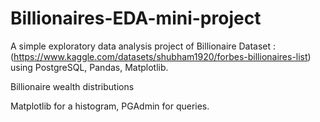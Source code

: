 Billionaires-EDA-mini-project
====== 

A simple exploratory data analysis project of Billionaire Dataset : (https://www.kaggle.com/datasets/shubham1920/forbes-billionaires-list) using PostgreSQL, Pandas, Matplotlib.

Billionaire wealth distributions

Matplotlib for a histogram, PGAdmin for queries.
